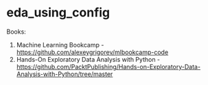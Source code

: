 # eda_using_config
Books: 
1. Machine Learning Bookcamp - https://github.com/alexeygrigorev/mlbookcamp-code
2. Hands-On Exploratory Data Analysis with Python - https://github.com/PacktPublishing/Hands-on-Exploratory-Data-Analysis-with-Python/tree/master
